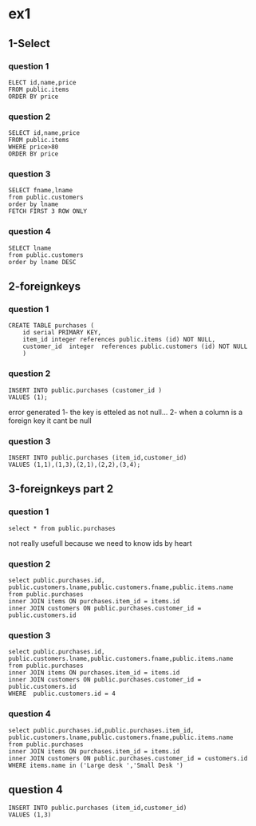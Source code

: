 

# ex1
## 1-Select
### question 1
```
ELECT id,name,price
FROM public.items
ORDER BY price
```
### question 2
```
SELECT id,name,price
FROM public.items
WHERE price>80
ORDER BY price
```
### question 3
```
SELECT fname,lname
from public.customers
order by lname
FETCH FIRST 3 ROW ONLY
```

### question 4
```
SELECT lname
from public.customers
order by lname DESC
```
## 2-foreignkeys
### question 1
```
CREATE TABLE purchases (
	id serial PRIMARY KEY,
	item_id integer references public.items (id) NOT NULL,
    customer_id  integer  references public.customers (id) NOT NULL
	)
```

### question 2
```
INSERT INTO public.purchases (customer_id )
VALUES (1);
```
error generated 1- the key is etteled as not null... 2- when a column is a foreign key it cant be null

### question 3
```
INSERT INTO public.purchases (item_id,customer_id)
VALUES (1,1),(1,3),(2,1),(2,2),(3,4);
```
## 3-foreignkeys part 2
### question 1
```
select * from public.purchases
```
not really usefull because we need to know ids by heart

### question 2
```
select public.purchases.id, public.customers.lname,public.customers.fname,public.items.name
from public.purchases
inner JOIN items ON purchases.item_id = items.id
inner JOIN customers ON public.purchases.customer_id = public.customers.id
```

###

### question 3
```
select public.purchases.id, public.customers.lname,public.customers.fname,public.items.name
from public.purchases
inner JOIN items ON purchases.item_id = items.id
inner JOIN customers ON public.purchases.customer_id = public.customers.id
WHERE  public.customers.id = 4
```


### question 4
```
select public.purchases.id,public.purchases.item_id, public.customers.lname,public.customers.fname,public.items.name
from public.purchases
inner JOIN items ON purchases.item_id = items.id
inner JOIN customers ON public.purchases.customer_id = customers.id
WHERE items.name in ('Large desk ','Small Desk ')

```

## question 4
```
INSERT INTO public.purchases (item_id,customer_id)
VALUES (1,3)
```